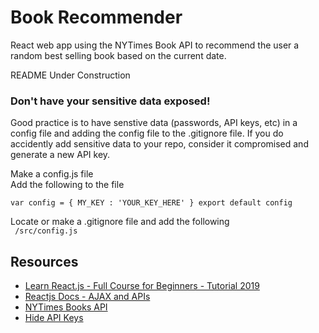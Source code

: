 # Book Recommender
React web app using the NYTimes Book API to recommend the user a random best selling book based on the current date.

README Under Construction

### **Don't** have your sensitive data exposed!
Good practice is to have senstive data (passwords, API keys, etc) in a config file and adding the config file to the .gitignore file. If you do accidently add sensitive data to your repo, consider it compromised and generate a new API key.

Make a config.js file  
Add the following to the file

``var config = {
    MY_KEY : 'YOUR_KEY_HERE'
}
export default config
``

Locate or make a .gitignore file and add the following  
``
/src/config.js``

## Resources
- [Learn React.js - Full Course for Beginners - Tutorial 2019](https://www.youtube.com/watch?v=DLX62G4lc44&feature=youtu.be)
- [Reactjs Docs - AJAX and APIs](https://reactjs.org/docs/faq-ajax.html)
- [NYTimes Books API](https://developer.nytimes.com/docs/books-product/1/overview)
- [Hide API Keys](https://gist.github.com/derzorngottes/3b57edc1f996dddcab25)
